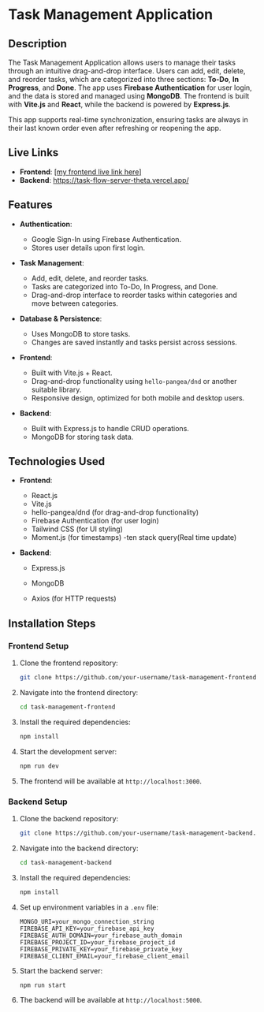# Task Management Application

## Description

The Task Management Application allows users to manage their tasks through an intuitive drag-and-drop interface. Users can add, edit, delete, and reorder tasks, which are categorized into three sections: **To-Do**, **In Progress**, and **Done**. The app uses **Firebase Authentication** for user login, and the data is stored and managed using **MongoDB**. The frontend is built with **Vite.js** and **React**, while the backend is powered by **Express.js**.

This app supports real-time synchronization, ensuring tasks are always in their last known order even after refreshing or reopening the app.

## Live Links

- **Frontend**: [\[my frontend live link here\]](https://symphonious-pony-25890c.netlify.app/)
- **Backend**: https://task-flow-server-theta.vercel.app/
## Features

- **Authentication**: 
  - Google Sign-In using Firebase Authentication.
  - Stores user details upon first login.

- **Task Management**: 
  - Add, edit, delete, and reorder tasks.
  - Tasks are categorized into To-Do, In Progress, and Done.
  - Drag-and-drop interface to reorder tasks within categories and move between categories.

- **Database & Persistence**: 
  - Uses MongoDB to store tasks.
  - Changes are saved instantly and tasks persist across sessions.
 

- **Frontend**: 
  - Built with Vite.js + React.
  - Drag-and-drop functionality using `hello-pangea/dnd` or another suitable library.
  - Responsive design, optimized for both mobile and desktop users.

- **Backend**: 
  - Built with Express.js to handle CRUD operations.
  - MongoDB for storing task data.


## Technologies Used

- **Frontend**:
  - React.js
  - Vite.js
  - hello-pangea/dnd (for drag-and-drop functionality)
  - Firebase Authentication (for user login)
  - Tailwind CSS (for UI styling)
  - Moment.js (for timestamps)
  -ten stack query(Real time update)

- **Backend**:
  - Express.js
  - MongoDB
  
  
  - Axios (for HTTP requests)

## Installation Steps

### Frontend Setup

1. Clone the frontend repository:
    ```bash
    git clone https://github.com/your-username/task-management-frontend.git
    ```

2. Navigate into the frontend directory:
    ```bash
    cd task-management-frontend
    ```

3. Install the required dependencies:
    ```bash
    npm install
    ```

4. Start the development server:
    ```bash
    npm run dev
    ```

5. The frontend will be available at `http://localhost:3000`.

### Backend Setup

1. Clone the backend repository:
    ```bash
    git clone https://github.com/your-username/task-management-backend.git
    ```

2. Navigate into the backend directory:
    ```bash
    cd task-management-backend
    ```

3. Install the required dependencies:
    ```bash
    npm install
    ```

4. Set up environment variables in a `.env` file:
    ```env
    MONGO_URI=your_mongo_connection_string
    FIREBASE_API_KEY=your_firebase_api_key
    FIREBASE_AUTH_DOMAIN=your_firebase_auth_domain
    FIREBASE_PROJECT_ID=your_firebase_project_id
    FIREBASE_PRIVATE_KEY=your_firebase_private_key
    FIREBASE_CLIENT_EMAIL=your_firebase_client_email
    ```

5. Start the backend server:
    ```bash
    npm run start
    ```

6. The backend will be available at `http://localhost:5000`.



